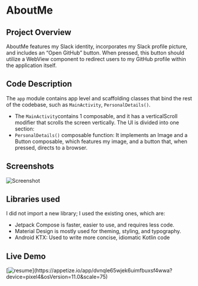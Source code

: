 # AboutMe

## Project Overview
AboutMe features my Slack identity, incorporates my Slack profile picture, and includes an “Open GitHub” button. When pressed, this button should utilize a WebView component to redirect users to my GitHub profile within the application itself.

## Code Description
The `app` module contains app level and scaffolding classes that bind the rest of the codebase, such as `MainActivity`, `PersonalDetails()`.
- The `MainActivity`contains 1 composable, and it has a verticalScroll modifier that scrolls the screen vertically. The UI is divided into one section:
- `PersonalDetails()` composable function: It implements an Image and a Button composable, which features my image, and a button that, when pressed, directs to a browser.

## Screenshots
![Screenshot](https://github.com/Abbanks/AboutMe/assets/51162743/937be5a4-784f-4adf-9903-588b25b93b31)

## Libraries used
I did not import a new library; I used the existing ones, which are:
- Jetpack Compose is faster, easier to use, and requires less code.
- Material Design is mostly used for theming, styling, and typography.
- Android KTX: Used to write more concise, idiomatic Kotlin code
  
## Live Demo
[![resume]("https://github.com/Abbanks/AboutMe/assets/51162743/0f752277-7a5f-4644-adf2-132799b8d726")](https://appetize.io/app/dvnqle65wjek6uimfbuxsf4wwa?device=pixel4&osVersion=11.0&scale=75)
 

 
